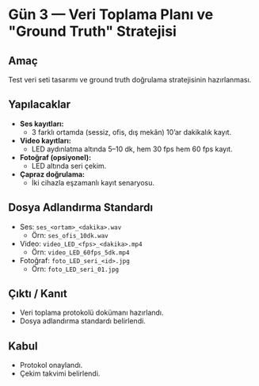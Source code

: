 # Gün 3 — Veri Toplama Planı ve "Ground Truth" Stratejisi

## Amaç
Test veri seti tasarımı ve ground truth doğrulama stratejisinin hazırlanması.

## Yapılacaklar
- **Ses kayıtları:**  
  - 3 farklı ortamda (sessiz, ofis, dış mekân) 10’ar dakikalık kayıt.  
- **Video kayıtları:**  
  - LED aydınlatma altında 5–10 dk, hem 30 fps hem 60 fps kayıt.  
- **Fotoğraf (opsiyonel):**  
  - LED altında seri çekim.  
- **Çapraz doğrulama:**  
  - İki cihazla eşzamanlı kayıt senaryosu.

## Dosya Adlandırma Standardı
- Ses: `ses_<ortam>_<dakika>.wav`  
  - Örn: `ses_ofis_10dk.wav`  
- Video: `video_LED_<fps>_<dakika>.mp4`  
  - Örn: `video_LED_60fps_5dk.mp4`  
- Fotoğraf: `foto_LED_seri_<id>.jpg`  
  - Örn: `foto_LED_seri_01.jpg`

## Çıktı / Kanıt
- Veri toplama protokolü dokümanı hazırlandı.  
- Dosya adlandırma standardı belirlendi.  

## Kabul
- Protokol onaylandı.  
- Çekim takvimi belirlendi.  
